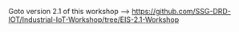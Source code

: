 Goto version 2.1 of this workshop --> https://github.com/SSG-DRD-IOT/Industrial-IoT-Workshop/tree/EIS-2.1-Workshop
